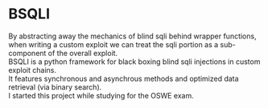 # BSQLI
By abstracting away the mechanics of blind sqli behind wrapper functions, when writing a custom exploit we can treat the sqli portion as a sub-component of the overall exploit.  
BSQLI is a python framework for black boxing blind sqli injections in custom exploit chains.  
It features synchronous and asynchrous methods and optimized data retrieval (via binary search).  
I started this project while studying for the OSWE exam.
